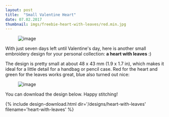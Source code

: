 ```yaml
---
layout: post
title:  "Small Valentine Heart"
date: 07.02.2017
thumbnail: imgs/freebie-heart-with-leaves/red.min.jpg
---
```


<figure>
	<img src="{{ site.baseurl }}/assets/imgs/freebie-heart-with-leaves/red.min.jpg" alt="image">
</figure>

With just seven days left until Valentine's day, here is another small embroidery
design for your personal collection:
**a heart with leaves** :)


The design is pretty small at about 48 x 43 mm (1.9 x 1.7 in), which makes it ideal for a
little detail for a handbag or pencil case. Red for the heart and green for the leaves works
great, blue also turned out nice:

<!-- more -->

<figure>
	<img src="{{ site.baseurl }}/assets/imgs/freebie-heart-with-leaves/blue.min.jpg" alt="image">
</figure>

You can download the design below. Happy stitching!

{% include design-download.html dir='/designs/heart-with-leaves' filename='heart-with-leaves' %}
